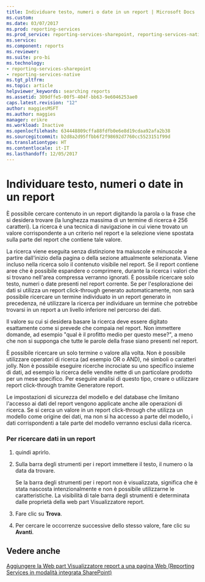 ```yaml
---
title: Individuare testo, numeri o date in un report | Microsoft Docs
ms.custom: 
ms.date: 03/07/2017
ms.prod: reporting-services
ms.prod_service: reporting-services-sharepoint, reporting-services-native
ms.service: 
ms.component: reports
ms.reviewer: 
ms.suite: pro-bi
ms.technology:
- reporting-services-sharepoint
- reporting-services-native
ms.tgt_pltfrm: 
ms.topic: article
helpviewer_keywords: searching reports
ms.assetid: 309dffe5-00f5-404f-bb63-9e6046253ae0
caps.latest.revision: "12"
author: maggiesMSFT
ms.author: maggies
manager: erikre
ms.workload: Inactive
ms.openlocfilehash: 634448809cffa88fdfb0e6e8d19cdaa92afa2b38
ms.sourcegitcommit: b2d8a2d95ffbb6f2f98692d7760cc5523151f99d
ms.translationtype: HT
ms.contentlocale: it-IT
ms.lasthandoff: 12/05/2017
---
```

# <a name="find-text-numbers-or-dates-in-a-report"></a>Individuare testo, numeri o date in un report
  È possibile cercare contenuto in un report digitando la parola o la frase che si desidera trovare (la lunghezza massima di un termine di ricerca è 256 caratteri). La ricerca è una tecnica di navigazione in cui viene trovato un valore corrispondente a un criterio nel report e la selezione viene spostata sulla parte del report che contiene tale valore.  
  
 La ricerca viene eseguita senza distinzione tra maiuscole e minuscole a partire dall'inizio della pagina o della sezione attualmente selezionata. Viene incluso nella ricerca solo il contenuto visibile nel report. Se il report contiene aree che è possibile espandere o comprimere, durante la ricerca i valori che si trovano nell'area compressa verranno ignorati. È possibile ricercare solo testo, numeri o date presenti nel report corrente. Se per l'esplorazione dei dati si utilizza un report click-through generato automaticamente, non sarà possibile ricercare un termine individuato in un report generato in precedenza, né utilizzare la ricerca per individuare un termine che potrebbe trovarsi in un report a un livello inferiore nel percorso dei dati.  
  
 Il valore su cui si desidera basare la ricerca deve essere digitato esattamente come si prevede che compaia nel report. Non immettere domande, ad esempio "qual è il profitto medio per questo mese?", a meno che non si supponga che tutte le parole della frase siano presenti nel report.  
  
 È possibile ricercare un solo termine o valore alla volta. Non è possibile utilizzare operatori di ricerca (ad esempio OR o AND), né simboli o caratteri jolly. Non è possibile eseguire ricerche incrociate su uno specifico insieme di dati, ad esempio la ricerca delle vendite nette di un particolare prodotto per un mese specifico. Per eseguire analisi di questo tipo, creare o utilizzare report click-through tramite Generatore report.  
  
 Le impostazioni di sicurezza del modello e del database che limitano l'accesso ai dati del report vengono applicate anche alle operazioni di ricerca. Se si cerca un valore in un report click-through che utilizza un modello come origine dei dati, ma non si ha accesso a parte del modello, i dati corrispondenti a tale parte del modello verranno esclusi dalla ricerca.  
  
### <a name="to-find-data-in-a-report"></a>Per ricercare dati in un report  
  
1.  quindi aprirlo.  
  
2.  Sulla barra degli strumenti per i report immettere il testo, il numero o la data da trovare.  
  
     Se la barra degli strumenti per i report non è visualizzata, significa che è stata nascosta intenzionalmente e non è possibile utilizzarne le caratteristiche. La visibilità di tale barra degli strumenti è determinata dalle proprietà della web part Visualizzatore report.  
  
3.  Fare clic su **Trova**.  
  
4.  Per cercare le occorrenze successive dello stesso valore, fare clic su **Avanti**.  
  
## <a name="see-also"></a>Vedere anche  
 [Aggiungere la Web part Visualizzatore report a una pagina Web &#40;Reporting Services in modalità integrata SharePoint&#41;](../../reporting-services/report-server-sharepoint/add-the-report-viewer-web-part-to-a-web-page.md)  
  
  
